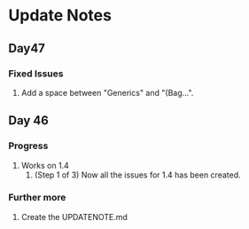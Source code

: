 # Update Notes

## Day47

### Fixed Issues

1. Add a space between "Generics" and "(Bag...".

## Day 46

### Progress

1. Works on 1.4
   1. (Step 1 of 3) Now all the issues for 1.4 has been created.

### Further more

1. Create the UPDATENOTE.md